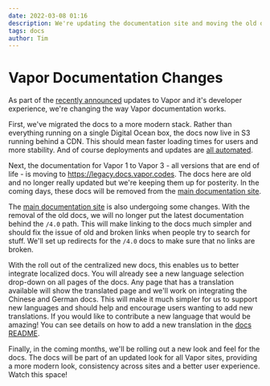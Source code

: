 ```yaml
---
date: 2022-03-08 01:16
description: We're updating the documentation site and moving the old docs to a new site
tags: docs
author: Tim
---
```

# Vapor Documentation Changes

As part of the [recently announced](/posts/vapor-next-steps/) updates to Vapor and it's developer experience, we're changing the way Vapor documentation works. 

First, we've migrated the docs to a more modern stack. Rather than everything running on a single Digital Ocean box, the docs now live in S3 running behind a CDN. This should mean faster loading times for users and more stability. And of course deployments and updates are [all automated](https://github.com/vapor/docs/blob/main/.github/workflows/deploy.yml).

Next, the documentation for Vapor 1 to Vapor 3 - all versions that are end of life - is moving to https://legacy.docs.vapor.codes. The docs here are old and no longer really updated but we're keeping them up for posterity. In the coming days, these docs will be removed from the [main documentation site](https://docs.vapor.codes/).

The [main documentation site](https://docs.vapor.codes/) is also undergoing some changes. With the removal of the old docs, we will no longer put the latest documentation behind the `/4.0` path. This will make linking to the docs much simpler and should fix the issue of old and broken links when people try to search for stuff. We'll set up redirects for the `/4.0` docs to make sure that no links are broken.

With the roll out of the centralized new docs, this enables us to better integrate localized docs. You will already see a new language selection drop-down on all pages of the docs. Any page that has a translation available will show the translated page and we'll work on integrating the Chinese and German docs. This will make it much simpler for us to support new languages and should help and encourage users wanting to add new translations. If you would like to contribute a new language that would be amazing! You can see details on how to add a new translation in the [docs README](https://github.com/vapor/docs#translating).

Finally, in the coming months, we'll be rolling out a new look and feel for the docs. The docs will be part of an updated look for all Vapor sites, providing a more modern look, consistency across sites and a better user experience. Watch this space!